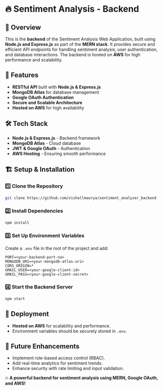 # 🔥 Sentiment Analysis - Backend

## 📌 Overview
This is the **backend** of the Sentiment Analysis Web Application, built using **Node.js and Express.js** as part of the **MERN stack**. It provides secure and efficient API endpoints for handling sentiment analysis, user authentication, and database interactions. The backend is hosted on **AWS** for high performance and scalability.

## 🚀 Features
- **RESTful API** built with **Node.js & Express.js**
- **MongoDB Atlas** for database management
- **Google OAuth Authentication**
- **Secure and Scalable Architecture**
- **Hosted on AWS** for high availability

## 🛠 Tech Stack
- **Node.js & Express.js** - Backend framework
- **MongoDB Atlas** - Cloud database
- **JWT & Google OAuth** - Authentication
- **AWS Hosting** - Ensuring smooth performance

## 🏗 Setup & Installation
### 1️⃣ Clone the Repository
```bash
git clone https://github.com/vishallmaurya/sentiment_analyzer_backend
```

### 2️⃣ Install Dependencies
```bash
npm install
```

### 3️⃣ Set Up Environment Variables
Create a `.env` file in the root of the project and add:
```env
PORT=<your-backend-port-no>
MONGODB_URI=<your-mongodb-atlas-uri>
CORS_ORIGIN=*
GMAIL_USER=<your-google-client-id>
GMAIL_PASS=<your-google-client-secret>
```

### 4️⃣ Start the Backend Server
```bash
npm start
```


## 🚀 Deployment
- **Hosted on AWS** for scalability and performance.
- Environment variables should be securely stored in `.env`.

## 📌 Future Enhancements
- Implement role-based access control (RBAC).
- Add real-time analytics for sentiment trends.
- Enhance security with rate limiting and input validation.

🔥 **A powerful backend for sentiment analysis using MERN, Google OAuth, and AWS!**